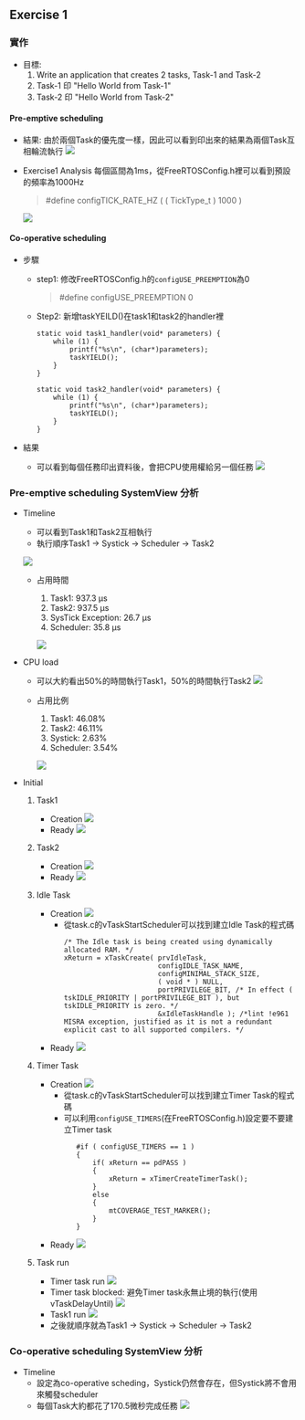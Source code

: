 ## Exercise 1
### 實作
- 目標: 
  1. Write an application that creates 2 tasks, Task-1 and Task-2
  2. Task-1 印 "Hello World from Task-1"
  3. Task-2 印 "Hello World from Task-2"

#### Pre-emptive scheduling
- 結果: 由於兩個Task的優先度一樣，因此可以看到印出來的結果為兩個Task互相輪流執行
  ![](https://i.imgur.com/mXqkWxw.png)

- Exercise1 Analysis
  每個區間為1ms，從FreeRTOSConfig.h裡可以看到預設的頻率為1000Hz
  > #define configTICK_RATE_HZ	( ( TickType_t ) 1000 )
  
  ![](https://i.imgur.com/jotdm7t.png)
  
#### Co-operative scheduling
- 步驟
  - step1: 修改FreeRTOSConfig.h的`configUSE_PREEMPTION`為0
    > #define configUSE_PREEMPTION	0
  - Step2: 新增taskYEILD()在task1和task2的handler裡
    ```c=
    static void task1_handler(void* parameters) {
        while (1) {
            printf("%s\n", (char*)parameters);
            taskYIELD();
        }
    }

    static void task2_handler(void* parameters) {
        while (1) {
            printf("%s\n", (char*)parameters);
            taskYIELD();
        }
    }
    ```

- 結果
  - 可以看到每個任務印出資料後，會把CPU使用權給另一個任務
    ![](https://i.imgur.com/EFao30g.png)

  
### Pre-emptive scheduling SystemView 分析
- Timeline
  - 可以看到Task1和Task2互相執行
  - 執行順序Task1 &rarr; Systick &rarr; Scheduler &rarr; Task2
  
  ![](https://i.imgur.com/ylF00cl.png)
  
  - 占用時間
    1. Task1: 937.3 µs  
    2. Task2: 937.5 µs
    3. SysTick Exception: 26.7 µs 
    4. Scheduler: 35.8 µs
    
    ![](https://i.imgur.com/OalDagb.png)

- CPU load
  - 可以大約看出50%的時間執行Task1，50%的時間執行Task2
    ![](https://i.imgur.com/rzNnOXP.png)
  - 占用比例 
    1. Task1: 46.08%
    2. Task2: 46.11%
    3. Systick: 2.63%
    4. Scheduler: 3.54%
      
    ![](https://i.imgur.com/mdn4JbP.png)
  
- Initial
  1. Task1
     - Creation
       ![](https://i.imgur.com/Dlxy1nG.png)
     - Ready
       ![](https://i.imgur.com/Tcw3XD0.png)
  
  2. Task2
     - Creation
       ![](https://i.imgur.com/iZcleOU.png)
     - Ready
       ![](https://i.imgur.com/CfQi1ZW.png)
  
  3. Idle Task 
     - Creation
       ![](https://i.imgur.com/9NEnvx7.png)
       - 從task.c的vTaskStartScheduler可以找到建立Idle Task的程式碼
         ```c=
         /* The Idle task is being created using dynamically allocated RAM. */
	     xReturn = xTaskCreate(	prvIdleTask,
								configIDLE_TASK_NAME,
								configMINIMAL_STACK_SIZE,
								( void * ) NULL,
								portPRIVILEGE_BIT, /* In effect ( tskIDLE_PRIORITY | portPRIVILEGE_BIT ), but tskIDLE_PRIORITY is zero. */
								&xIdleTaskHandle ); /*lint !e961 MISRA exception, justified as it is not a redundant explicit cast to all supported compilers. */
         ```
     - Ready
       ![](https://i.imgur.com/IAs1sXX.png)
        
  4. Timer Task
     - Creation
       ![](https://i.imgur.com/fXNA2OU.png)
       - 從task.c的vTaskStartScheduler可以找到建立Timer Task的程式碼
       - 可以利用`configUSE_TIMERS`(在FreeRTOSConfig.h)設定要不要建立Timer task
         ```c=
            #if ( configUSE_TIMERS == 1 )
            {
                if( xReturn == pdPASS )
                {
                    xReturn = xTimerCreateTimerTask();
                }
                else
                {
                    mtCOVERAGE_TEST_MARKER();
                }
            }
         ```
     - Ready
       ![](https://i.imgur.com/95ZQG5q.png)

  5. Task run
     - Timer task run
       ![](https://i.imgur.com/byz2m3e.png)
     - Timer task blocked: 避免Timer task永無止境的執行(使用vTaskDelayUntil)
       ![](https://i.imgur.com/JOCfBXr.png)
     - Task1 run
       ![](https://i.imgur.com/0CpYzwo.png)
     - 之後就順序就為Task1 &rarr; Systick &rarr; Scheduler &rarr; Task2


### Co-operative scheduling SystemView 分析
- Timeline
  - 設定為co-operative scheding，Systick仍然會存在，但Systick將不會用來觸發scheduler
  - 每個Task大約都花了170.5微秒完成任務
    ![](https://i.imgur.com/t2fRprF.png)
